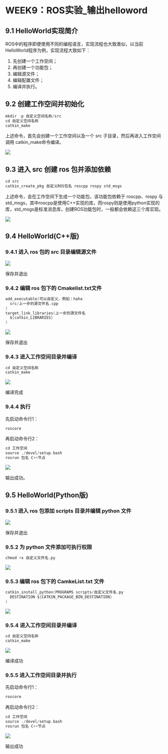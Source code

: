 # WEEK9：ROS实验_输出helloword

## 9.1 HelloWorld实现简介

ROS中的程序即便使用不同的编程语言，实现流程也大致类似，以当前HelloWorld程序为例，实现流程大致如下：

1. 先创建一个工作空间；
2. 再创建一个功能包；
3. 编辑源文件；
4. 编辑配置文件；
5. 编译并执行。

## 9.2 创建工作空间并初始化

```c
mkdir -p 自定义空间名称/src
cd 自定义空间名称
catkin_make
```

上述命令，首先会创建一个工作空间以及一个 src 子目录，然后再进入工作空间调用 catkin_make命令编译。

![](image/2022-09-01-10-52-00.png)


## 9.3 进入 src 创建 ros 包并添加依赖

```c
cd src
catkin_create_pkg 自定义ROS包名 roscpp rospy std_msgs
```

上述命令，会在工作空间下生成一个功能包，该功能包依赖于 roscpp、rospy 与 std_msgs，其中roscpp是使用C++实现的库，而rospy则是使用python实现的库，std_msgs是标准消息库，创建ROS功能包时，一般都会依赖这三个库实现。

![](image/2022-09-01-10-53-20.png)

## 9.4 HelloWorld(C++版)

### 9.4.1 进入 ros 包的 src 目录编辑源文件

![](image/2022-09-01-10-54-23.png)

保存并退出

### 9.4.2 编辑 ros 包下的 Cmakelist.txt文件

```c
add_executable(可以自定义，例如：haha
  src/上一步的源文件名.cpp
)
target_link_libraries(上一步的源文件名
  ${catkin_LIBRARIES}
)
```
![](image/2022-09-01-10-56-22.png)

保存并退出

### 9.4.3 进入工作空间目录并编译

```c
cd 自定义空间名称
catkin_make
```

![](image/2022-09-01-10-56-41.png)

编译完成

### 9.4.4 执行

先启动命令行1：
```c
roscore
```

再启动命令行2：

```c
cd 工作空间
source ./devel/setup.bash
rosrun 包名 C++节点
```

![](image/2022-09-01-10-59-07.png)

输出成功。

## 9.5 HelloWorld(Python版)

### 9.5.1 进入 ros 包添加 scripts 目录并编辑 python 文件

![](image/2022-09-01-11-02-28.png)

保存并退出

### 9.5.2 为 python 文件添加可执行权限

```c
chmod +x 自定义文件名.py
```

![](image/2022-09-01-11-03-38.png)

### 9.5.3 编辑 ros 包下的 CamkeList.txt 文件

```c
catkin_install_python(PROGRAMS scripts/自定义文件名.py
  DESTINATION ${CATKIN_PACKAGE_BIN_DESTINATION}
)
```

![](image/2022-09-01-11-04-23.png)

### 9.5.4 进入工作空间目录并编译

```c
cd 自定义空间名称
catkin_make
```

![](image/2022-09-01-11-05-20.png)

编译成功

### 9.5.5 进入工作空间目录并执行

先启动命令行1：
```c
roscore
```

再启动命令行2：

```c
cd 工作空间
source ./devel/setup.bash
rosrun 包名 C++节点
```
![](image/2022-09-01-11-06-26.png)

输出成功